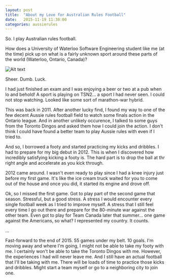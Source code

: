 ```yaml
---
layout: post
title:  "About my Love for Australian Rules Football"
date:   2015-11-19 11:30:00
categories: aussierules
---
```


So. I play Australian rules football.

How does a University of Waterloo Software Engineering student like me (at the time) pick up on what is a fairly unknown
sport around these parts of the world (Waterloo, Ontario, Canada)?

![Alt text][dumb luck]

Sheer. Dumb. Luck.

I had just finished an exam and I was enjoying a beer or two at a pub when lo and behold! A sport is
playing on TSN2... a sport I had never seen. I could not stop watching. Looked like some sort of marathon-war hybrid.

This was back in 2011. After another lucky find, I found my way to one of the few decent Aussie rules football field to
watch some finals action in the Ontario league. And in another unlikely occurence, I talked to some guys from the
Toronto Dingos and asked them how I could join the action. I don't think I could have found a better team to play Aussie
rules with even if I tried to.

And so, I borrowed a footy and started practicing my kicks and dribbles. I had to prepare for my big debut in 2012. This
is when I discovered how incredibly satisfying kicking a footy is. The hard part is to drop the ball at thr right angle
and accelerate as you kick through.

2012 came around. I wasn't even ready to play since I had a knee injury just before my first game. It's like the ice
cream truck waited for you to come out of the house and once you did, it started its engine and drove off.

Ok, so I missed the first game. Got to play part of the second game that season. Stressful, but a good stress. A stress
I would encounter every single football week as I tried to improve myself. A stress that I still feel every time I go
out there and prepare for the 80-minute war against the other team. Even got to play for Team Canada later that
summer... one game against the Americans, so what? I represented my country. It counts.

...

Fast-forward to the end of 2015. 55 games under my belt. 10 goals. I'm moving away and where I'm going, I might not be
able to take my footy with me. I certainly won't be able to take the Toronto Dingos with me. However, the experiences I
had will never leave me. And I still have an actual football that I'll be taking with me. There will be loads of time to
practice those kicks and dribbles. Might start a team myself or go to a neighboring city to join one. 

[dumb luck]: http://img.pandawhale.com/post-34995-5-points-will-be-awarded-to-ea-WkzZ.gif
